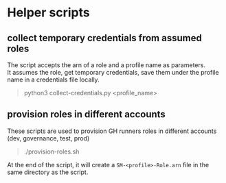 # Helper scripts

## collect temporary credentials from assumed roles

The script accepts the arn of a role and a profile name as parameters.  
It assumes the role, get temporary credentials, save them under the profile name in a credentials file locally.  
> python3 collect-credentials.py <arn> <profile_name>

## provision roles in different accounts

These scripts are used to provision GH runners roles in different accounts (dev, governance, test, prod)
> ./provision-roles.sh

At the end of the script, it will create a `SM-<profile>-Role.arn` file in the same directory as the script.  
